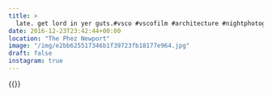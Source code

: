 ```yaml
---
title: >
  late. get lord in yer guts.#vsco #vscofilm #architecture #nightphotography
date: 2016-12-23T23:42:44+00:00
location: "The Phez Newport"
image: "/img/e2bb625517346b1f39723fb18177e964.jpg"
draft: false
instagram: true
---
```


{{<photo src="/img/e2bb625517346b1f39723fb18177e964.jpg">}}
